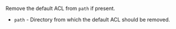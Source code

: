 Remove the default ACL from `path` if present.

* `path` - Directory from which the default ACL should be removed.
